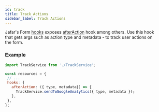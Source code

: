 ```yaml
---
id: track
title: Track Actions
sidebar_label: Track Actions
---
```


Jafar's Form [hooks](hooks.html) exposes [afterAction](hooks#afteraction) hook among others. 
Use this hook that gets args such as action type and metadata - to track user actions on the form.

### Example 

 ```javascript
 import TrackService from './TrackService';

const resources = {
  // ...
  hooks: {
    afterAction: ({ type, metadata}) => {
      TrackService.sendToGoogleAnalytics({ type, metadata });
    },
  },
};
 ```